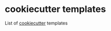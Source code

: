 # cookiecutter templates

List of [cookiecutter](https://github.com/audreyr/cookiecutter) templates 

